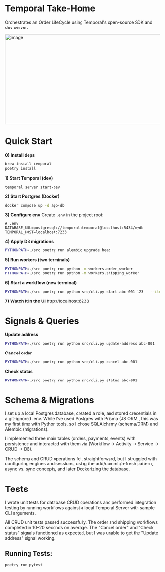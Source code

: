 # Temporal Take-Home

Orchestrates an Order LifeCycle using Temporal's open-source SDK and dev server.

<img width="1353" height="293" alt="image" src="https://github.com/user-attachments/assets/9be53a51-4b96-4c0e-b743-b00111fa1087" />

# Quick Start

**0) Install deps**
```bash
brew install temporal
poetry install
```

**1) Start Temporal (dev)** 
```bash
temporal server start-dev
```

**2) Start Postgres (Docker)**
```bash
docker compose up -d app-db
```

**3) Configure env**
Create `.env` in the project root:

```env
# .env
DATABASE_URL=postgresql://temporal:temporal@localhost:5434/mydb
TEMPORAL_HOST=localhost:7233
```

**4) Apply DB migrations**
```bash
PYTHONPATH=./src poetry run alembic upgrade head
```

**5) Run workers (two terminals)**
```bash
PYTHONPATH=./src poetry run python -m workers.order_worker
PYTHONPATH=./src poetry run python -m workers.shipping_worker
```

**6) Start a workflow (new terminal)**
```bash
PYTHONPATH=./src poetry run python src/cli.py start abc-001 123   --items '[{"name":"apple","qty":1,"price":5.00}]'   --address '{"address":"575 Lake Dr.","city":"Columbus","state":"OH","zipcode":"43210"}'
```

**7) Watch it in the UI**
http://localhost:8233

# Signals & Queries

**Update address**
```bash
PYTHONPATH=./src poetry run python src/cli.py update-address abc-001   --address '{"address":"5 Lake Dr.","city":"Temp","state":"AL","zipcode":"43561"}'
```

**Cancel order**
```bash
PYTHONPATH=./src poetry run python src/cli.py cancel abc-001
```

**Check status**
```bash
PYTHONPATH=./src poetry run python src/cli.py status abc-001
```

# Schema & Migrations

I set up a local Postgres database, created a role, and stored credentials in a git-ignored .env. While I’ve used Postgres with Prisma (JS ORM), this was my first time with Python tools, so I chose SQLAlchemy (schema/ORM) and Alembic (migrations).

I implemented three main tables (orders, payments, events) with persistence and interacted with them via (Workflow → Activity → Service → CRUD → DB).

The schema and CRUD operations felt straightforward, but I struggled with configuring engines and sessions, using the add/commit/refresh pattern, async vs. sync concepts, and later Dockerizing the database.

# Tests

I wrote unit tests for database CRUD operations and performed integration testing by running workflows against a local Temporal Server with sample CLI arguments.

All CRUD unit tests passed successfully. The order and shipping workflows completed in 10–20 seconds on average. The "Cancel order" and "Check status" signals functioned as expected, but I was unable to get the "Update address" signal working. 


## Running Tests:
```bash
poetry run pytest
```



